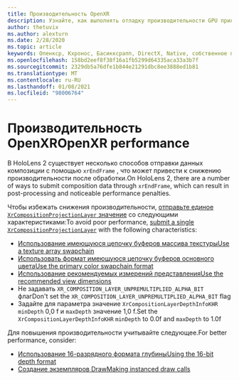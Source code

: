 ```yaml
---
title: Производительность OpenXR
description: Узнайте, как выполнять отладку производительности GPU приложений Опенкср Mixed Reality.
author: thetuvix
ms.author: alexturn
ms.date: 2/28/2020
ms.topic: article
keywords: Опенкср, Кхронос, Басикксрапп, DirectX, Native, собственное приложение, настраиваемое ядро, по промежуточного слоя, производительность, оптимизация, отладка GPU, Рендердок, PIX
ms.openlocfilehash: 158bd2eef8f38f16a1fb5299d64335aca33a3b7f
ms.sourcegitcommit: 2329db5a76dfe1b844e21291dbc8ee3888ed1b81
ms.translationtype: MT
ms.contentlocale: ru-RU
ms.lasthandoff: 01/08/2021
ms.locfileid: "98006764"
---
```

# <a name="openxr-performance"></a><span data-ttu-id="79234-104">Производительность OpenXR</span><span class="sxs-lookup"><span data-stu-id="79234-104">OpenXR performance</span></span>

<span data-ttu-id="79234-105">В HoloLens 2 существует несколько способов отправки данных композиции с помощью `xrEndFrame` , что может привести к снижению производительности после обработки.</span><span class="sxs-lookup"><span data-stu-id="79234-105">On HoloLens 2, there are a number of ways to submit composition data through `xrEndFrame`, which can result in post-processing and noticeable performance penalties.</span></span>

<span data-ttu-id="79234-106">Чтобы избежать снижения производительности, [отправьте единое `XrCompositionProjectionLayer` значение](openxr-best-practices.md#use-a-single-projection-layer) со следующими характеристиками:</span><span class="sxs-lookup"><span data-stu-id="79234-106">To avoid poor performance, [submit a single `XrCompositionProjectionLayer`](openxr-best-practices.md#use-a-single-projection-layer) with the following characteristics:</span></span>

* [<span data-ttu-id="79234-107">Использование имеющуюся цепочку буферов массива текстуры</span><span class="sxs-lookup"><span data-stu-id="79234-107">Use a texture array swapchain</span></span>](openxr-best-practices.md#render-with-texture-array-and-vprt)
* [<span data-ttu-id="79234-108">Использовать формат имеющуюся цепочку буферов основного цвета</span><span class="sxs-lookup"><span data-stu-id="79234-108">Use the primary color swapchain format</span></span>](openxr-best-practices.md#select-a-swapchain-format)
* [<span data-ttu-id="79234-109">Использование рекомендуемых измерений представления</span><span class="sxs-lookup"><span data-stu-id="79234-109">Use the recommended view dimensions</span></span>](openxr-best-practices.md#render-with-recommended-rendering-parameters-and-frame-timing)
* <span data-ttu-id="79234-110">Не задавать `XR_COMPOSITION_LAYER_UNPREMULTIPLIED_ALPHA_BIT` флаг</span><span class="sxs-lookup"><span data-stu-id="79234-110">Don't set the `XR_COMPOSITION_LAYER_UNPREMULTIPLIED_ALPHA_BIT` flag</span></span>
* <span data-ttu-id="79234-111">Задайте для параметра значение `XrCompositionLayerDepthInfoKHR` `minDepth` 0,0 f и `maxDepth` значение 1,0 f.</span><span class="sxs-lookup"><span data-stu-id="79234-111">Set the `XrCompositionLayerDepthInfoKHR` `minDepth` to 0.0f and `maxDepth` to 1.0f</span></span>

<span data-ttu-id="79234-112">Для повышения производительности учитывайте следующее.</span><span class="sxs-lookup"><span data-stu-id="79234-112">For better performance, consider:</span></span>

* [<span data-ttu-id="79234-113">Использование 16-разрядного формата глубины</span><span class="sxs-lookup"><span data-stu-id="79234-113">Using the 16-bit depth format</span></span>](openxr-best-practices.md#choose-a-reasonable-depth-range)
* [<span data-ttu-id="79234-114">Создание экземпляров Draw</span><span class="sxs-lookup"><span data-stu-id="79234-114">Making instanced draw calls</span></span>](openxr-best-practices.md#render-with-texture-array-and-vprt)
